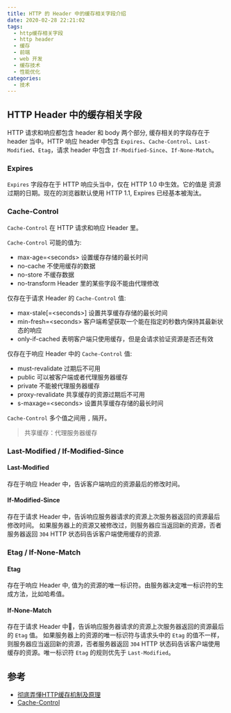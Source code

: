 ```yaml
---
title: HTTP 的 Header 中的缓存相关字段介绍
date: 2020-02-28 22:21:02
tags:
  - http缓存相关字段
  - http header
  - 缓存
  - 前端
  - web 开发
  - 缓存技术
  - 性能优化
categories:
  - 技术
---
```


## HTTP Header 中的缓存相关字段
HTTP 请求和响应都包含 header 和 body 两个部分, 缓存相关的字段存在于 header 当中。HTTP 响应 header 中包含  `Expires`、`Cache-Control`、`Last-Modified`、`Etag`，请求 header 中包含 `If-Modified-Since`、`If-None-Match`。

<!-- more -->

### Expires
`Expires` 字段存在于 HTTP 响应头当中，仅在 HTTP 1.0 中生效。它的值是 资源过期的日期。现在的浏览器默认使用 HTTP 1.1, Expires 已经基本被淘汰。

### Cache-Control
`Cache-Control` 在 HTTP 请求和响应 Header 里。

`Cache-Control` 可能的值为:
- max-age=\<seconds\>  设置缓存存储的最长时间
- no-cache 不使用缓存的数据
- no-store 不缓存数据
- no-transform Header 里的某些字段不能由代理修改

仅存在于请求 Header 的 `Cache-Control` 值:
- max-stale[=\<seconds\>]  设置共享缓存存储的最长时间
- min-fresh=\<seconds\>  客户端希望获取一个能在指定的秒数内保持其最新状态的响应
- only-if-cached 表明客户端只使用缓存，但是会请求验证资源是否还有效

仅存在于响应 Header 中的 `Cache-Control` 值:
- must-revalidate  过期后不可用
- public  可以被客户端或者代理服务器缓存
- private  不能被代理服务器缓存
- proxy-revalidate  共享缓存的资源过期后不可用
- s-maxage=\<seconds\>  设置共享缓存存储的最长时间

`Cache-Control` 多个值之间用 `,` 隔开。
> 共享缓存：代理服务器缓存

### Last-Modified / If-Modified-Since
#### Last-Modified
存在于响应 Header 中，告诉客户端响应的资源最后的修改时间。
####  If-Modified-Since
存在于请求 Header 中，告诉响应服务器请求的资源上次服务器返回的资源最后修改时间。
如果服务器上的资源又被修改过，则服务器应当返回新的资源，否者服务器返回 `304` HTTP 状态码告诉客户端使用缓存的资源.

### Etag / If-None-Match
#### Etag
存在于响应 Header 中, 值为的资源的唯一标识符。由服务器决定唯一标识符的生成方法，比如哈希值。
#### If-None-Match
存在于请求 Header 中，告诉响应服务器请求的资源上次服务器返回的资源最后的 `Etag` 值。
如果服务器上的资源的唯一标识符与请求头中的 `Etag` 的值不一样，则服务器应当返回新的资源，否者服务器返回 `304` HTTP 状态码告诉客户端使用缓存的资源。唯一标识符 `Etag` 的规则优先于 `Last-Modified`。


## 参考
- [彻底弄懂HTTP缓存机制及原理]
- [Cache-Control]

[彻底弄懂HTTP缓存机制及原理]:https://www.cnblogs.com/chenqf/p/6386163.html
[Cache-Control]:https://developer.mozilla.org/zh-CN/docs/Web/HTTP/Headers/Cache-Control